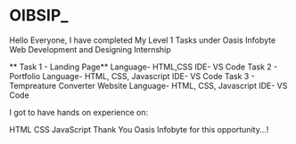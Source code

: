 # OIBSIP_
Hello Everyone, I have completed My Level 1 Tasks under Oasis Infobyte Web Development and Designing Internship

** Task 1 - Landing Page** Language- HTML,CSS IDE- VS Code 
Task 2 - Portfolio Language- HTML, CSS, Javascript IDE- VS Code 
Task 3 - Tempreature Converter Website Language- HTML, CSS, Javascript IDE- VS Code

I got to have hands on experience on:

HTML CSS JavaScript Thank You Oasis Infobyte for this opportunity...!
